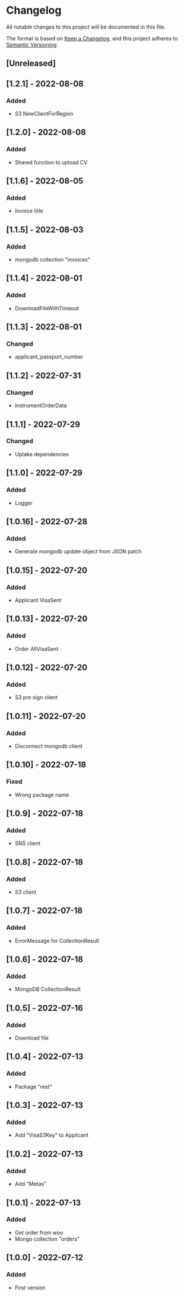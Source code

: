 # Changelog
All notable changes to this project will be documented in this file.

The format is based on [Keep a Changelog](https://keepachangelog.com/en/1.0.0/),
and this project adheres to [Semantic Versioning](https://semver.org/spec/v2.0.0.html).

## [Unreleased]

## [1.2.1] - 2022-08-08
### Added
- S3 NewClientForRegion

## [1.2.0] - 2022-08-08
### Added
- Shared function to upload CV

## [1.1.6] - 2022-08-05
### Added
- Invoice title

## [1.1.5] - 2022-08-03
### Added
- mongodb collection "invoices"

## [1.1.4] - 2022-08-01
### Added
- DownloadFileWithTimeout

## [1.1.3] - 2022-08-01
### Changed
- applicant_passport_number

## [1.1.2] - 2022-07-31
### Changed
- InstrumentOrderData

## [1.1.1] - 2022-07-29
### Changed
- Uptake dependencies

## [1.1.0] - 2022-07-29
### Added
- Logger

## [1.0.16] - 2022-07-28
### Added
- Generate mongodb update object from JSON patch

## [1.0.15] - 2022-07-20
### Added
- Applicant VisaSent

## [1.0.13] - 2022-07-20
### Added
- Order AllVisaSent

## [1.0.12] - 2022-07-20
### Added
- S3 pre sign client

## [1.0.11] - 2022-07-20
### Added
- Disconnect mongodb client

## [1.0.10] - 2022-07-18
### Fixed
- Wrong package name

## [1.0.9] - 2022-07-18
### Added
- SNS client

## [1.0.8] - 2022-07-18
### Added
- S3 client

## [1.0.7] - 2022-07-18
### Added
- ErrorMessage for CollectionResult

## [1.0.6] - 2022-07-18
### Added
- MongoDB CollectionResult

## [1.0.5] - 2022-07-16
### Added
- Download file

## [1.0.4] - 2022-07-13
### Added
- Package "rest"

## [1.0.3] - 2022-07-13
### Added
- Add "VisaS3Key" to Applicant

## [1.0.2] - 2022-07-13
### Added
- Add "Metas"

## [1.0.1] - 2022-07-13
### Added
- Get order from woo
- Mongo collection "orders"

## [1.0.0] - 2022-07-12
### Added
- First version
